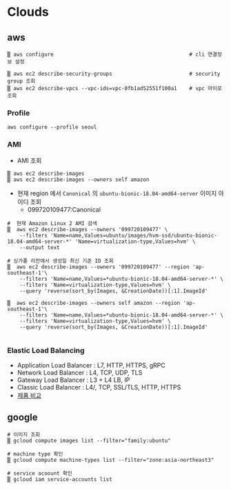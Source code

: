# Clouds

## aws

```
▒ aws configure                                            # cli 연결정보 설정

▒ aws ec2 describe-security-groups                         # security group 조회
▒ aws ec2 describe-vpcs --vpc-ids=vpc-0fb1ad52551f100a1    # vpc 아이로 조회
```

### Profile

```
aws configure --profile seoul 
```

### AMI

* AMI 조회

```
▒ aws ec2 describe-images
▒ aws ec2 describe-images --owners self amazon 
```

* 현재 region 에서 `Canonical` 의 `ubuntu-bionic-18.04-amd64-server` 이미지 아이디 조회
  * 099720109477:Canonical
```
#  현재 Amazon Linux 2 AMI 검색
▒  aws ec2 describe-images --owners '099720109477' \
    --filters 'Name=name,Values=ubuntu/images/hvm-ssd/ubuntu-bionic-18.04-amd64-server-*' 'Name=virtualization-type,Values=hvm' \
    --output text

# 싱가폴 리전에서 생성일 최신 기준 ID 조회
▒  aws ec2 describe-images --owners '099720109477' --region 'ap-southeast-1'\
    --filters 'Name=name,Values=*ubuntu-bionic-18.04-amd64-server-*' \
    --filters 'Name=virtualization-type,Values=hvm' \
    --query 'reverse(sort_by(Images, &CreationDate))[:1].ImageId'

▒  aws ec2 describe-images --owners self amazon --region 'ap-southeast-1'\
    --filters 'Name=name,Values=*ubuntu-bionic-18.04-amd64-server-*' \
    --filters 'Name=virtualization-type,Values=hvm' \
    --query 'reverse(sort_by(Images, &CreationDate))[:1].ImageId'


```

### Elastic Load Balancing 
* Application Load Balancer : L7, HTTP, HTTPS, gRPC
* Network Load Balancer : L4, TCP, UDP, TLS
* Gateway Load Balancer : L3 + L4 LB, IP
* Classic Load Balancer : L4/, TCP, SSL/TLS, HTTP, HTTPS
* [제품 비교](https://aws.amazon.com/ko/elasticloadbalancing/features/#Product_comparisons)

## google

```
# 이미지 조회
▒ gcloud compute images list --filter="family:ubuntu"

# machine type 확인
▒ gcloud compute machine-types list --filter="zone:asia-northeast3"

# service acoount 확인
▒ gcloud iam service-accounts list
```